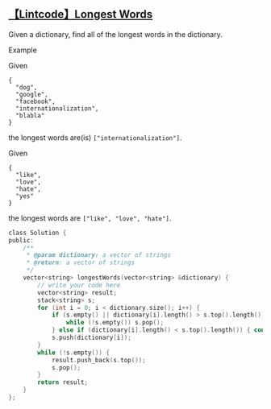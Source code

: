 ## [【Lintcode】Longest Words](http://www.lintcode.com/en/problem/longest-words/)

Given a dictionary, find all of the longest words in the dictionary.

Example

Given

```
{
  "dog",
  "google",
  "facebook",
  "internationalization",
  "blabla"
}
```

the longest words are(is) `["internationalization"]`.

Given

```
{
  "like",
  "love",
  "hate",
  "yes"
}
```

the longest words are `["like", "love", "hate"]`.

```c
class Solution {
public:
    /**
     * @param dictionary: a vector of strings
     * @return: a vector of strings
     */
    vector<string> longestWords(vector<string> &dictionary) {
        // write your code here
        vector<string> result;
        stack<string> s;
        for (int i = 0; i < dictionary.size(); i++) {
            if (s.empty() || dictionary[i].length() > s.top().length()) {
                while (!s.empty()) s.pop();
            } else if (dictionary[i].length() < s.top().length()) { continue; }
            s.push(dictionary[i]);
        }
        while (!s.empty()) {
            result.push_back(s.top());
            s.pop();
        }
        return result;
    }
};
```